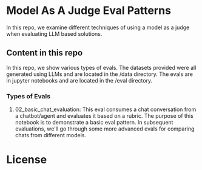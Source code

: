# Model As A Judge Eval Patterns
In this repo, we examine different techniques of using a model as a judge when evaluating LLM based solutions. 

## Content in this repo
In this repo, we show various types of evals. The datasets provided were all generated using LLMs and are located in the /data directory. The evals are in jupyter notebooks and are located in the /eval directory. 

### Types of Evals
1. 02_basic_chat_evaluation: This eval consumes a chat conversation from a chatbot/agent and evaluates it based on a rubric. The purpose of this notebook is to demonstrate a basic eval pattern. In subsequent evaluations, we'll go through some more advanced evals for comparing chats from different models. 

# License
